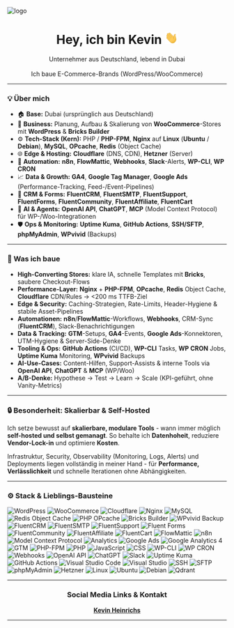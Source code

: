 ![logo](https://github.com/kevinheinrichs/kevinheinrichs/blob/main/kevinheinrichs-dubai.png?raw=true)
<h1 align="center">Hey, ich bin Kevin <img src="https://github.com/kevinheinrichs/kevinheinrichs/blob/main/wave.gif?raw=true" width="30"></h1>

<p align="center">
  Unternehmer aus Deutschland, lebend in Dubai<br><br>
  Ich baue E-Commerce-Brands (WordPress/WooCommerce)
</p>

---

### 💡 Über mich
- 🏠 **Base:** Dubai (ursprünglich aus Deutschland)  
- 🛒 **Business:** Planung, Aufbau & Skalierung von **WooCommerce**-Stores mit **WordPress** & **Bricks Builder**
- ⚙️ **Tech-Stack (Kern):** PHP / **PHP-FPM**, **Nginx** auf **Linux** (**Ubuntu** / **Debian**), **MySQL**, **OPcache**, **Redis** (Object Cache)
- 🌐 **Edge & Hosting:** **Cloudflare** (DNS, CDN), **Hetzner** (Server)
- 🔄 **Automation:** **n8n**, **FlowMattic**, **Webhooks**, **Slack**-Alerts, **WP-CLI**, **WP CRON**
- 📈 **Data & Growth:** **GA4**, **Google Tag Manager**, **Google Ads** (Performance-Tracking, Feed-/Event-Pipelines)
- 🧩 **CRM & Forms:** **FluentCRM**, **FluentSMTP**, **FluentSupport**, **FluentForms**, **FluentCommunity**, **FluentAffiliate**, **FluentCart**
- 🧠 **AI & Agents:** **OpenAI API**, **ChatGPT**, **MCP** (Model Context Protocol) für WP-/Woo-Integrationen
- 🛡️ **Ops & Monitoring:** **Uptime Kuma**, **GitHub Actions**, **SSH/SFTP**, **phpMyAdmin**, **WPvivid** (Backups)

---

### 🧱 Was ich baue
- **High-Converting Stores:** klare IA, schnelle Templates mit **Bricks**, saubere Checkout-Flows
- **Performance-Layer:** **Nginx** + **PHP-FPM**, **OPcache**, **Redis** Object Cache, **Cloudflare** CDN/Rules → <200 ms TTFB-Ziel
- **Edge & Security:** Caching-Strategien, Rate-Limits, Header-Hygiene & stabile Asset-Pipelines
- **Automationen:** **n8n**/**FlowMattic**-Workflows, **Webhooks**, CRM-Sync (**FluentCRM**), Slack-Benachrichtigungen
- **Data & Tracking:** **GTM**-Setups, **GA4**-Events, **Google Ads**-Konnektoren, UTM-Hygiene & Server-Side-Denke
- **Tooling & Ops:** **GitHub Actions** (CI/CD), **WP-CLI** Tasks, **WP CRON** Jobs, **Uptime Kuma** Monitoring, **WPvivid** Backups
- **AI-Use-Cases:** Content-Hilfen, Support-Assists & interne Tools via **OpenAI API**, **ChatGPT** & **MCP** (WP/Woo)
- **A/B-Denke:** Hypothese → Test → Learn → Scale (KPI-geführt, ohne Vanity-Metrics)

---

### 🔒 Besonderheit: Skalierbar & Self-Hosted
Ich setze bewusst auf **skalierbare, modulare Tools** - wann immer möglich **self-hosted und selbst gemanagt**. So behalte ich **Datenhoheit**, reduziere **Vendor-Lock-in** und optimiere **Kosten**.

Infrastruktur, Security, Observability (Monitoring, Logs, Alerts) und Deployments liegen vollständig in meiner Hand - für **Performance, Verlässlichkeit** und schnelle Iterationen ohne Abhängigkeiten.

---

### ⚙️ Stack & Lieblings-Bausteine
<p>
  <img src="https://img.shields.io/badge/WordPress-21759B?logo=wordpress&logoColor=white" alt="WordPress" />
  <img src="https://img.shields.io/badge/WooCommerce-96588A?logo=woocommerce&logoColor=white" alt="WooCommerce" />
  <img src="https://img.shields.io/badge/Cloudflare-F38020?logo=cloudflare&logoColor=white" alt="Cloudflare" />
  <img src="https://img.shields.io/badge/Nginx-009639?logo=nginx&logoColor=white" alt="Nginx" />
  <img src="https://img.shields.io/badge/MySQL-4479A1?logo=mysql&logoColor=white" alt="MySQL" />
  <img src="https://img.shields.io/badge/Redis-DC382D?logo=redis&logoColor=white" alt="Redis Object Cache" />
  <img src="https://img.shields.io/badge/OPcache-1E293B" alt="PHP OPcache" />
  <img src="https://img.shields.io/badge/Bricks%20Builder-f97316" alt="Bricks Builder" />
  <img src="https://img.shields.io/badge/WPvivid%20Backup-0EA5E9" alt="WPvivid Backup" />
  <img src="https://img.shields.io/badge/FluentCRM-111111" alt="FluentCRM" />
  <img src="https://img.shields.io/badge/FluentSMTP-0b7285" alt="FluentSMTP" />
  <img src="https://img.shields.io/badge/FluentSupport-1E293B" alt="FluentSupport" />
  <img src="https://img.shields.io/badge/FluentForms-16A34A" alt="Fluent Forms" />
  <img src="https://img.shields.io/badge/FluentCommunity-7C3AED" alt="FluentCommunity" />
  <img src="https://img.shields.io/badge/FluentAffiliate-111827" alt="FluentAffiliate" />
  <img src="https://img.shields.io/badge/FluentCart-111111" alt="FluentCart" />
  <img src="https://img.shields.io/badge/FlowMattic-0b7285" alt="FlowMattic" />
  <img src="https://img.shields.io/badge/n8n-AE275F?logo=n8n&logoColor=white" alt="n8n" />
  <img src="https://img.shields.io/badge/MCP-0A0A0A" alt="Model Context Protocol" />
  <img src="https://img.shields.io/badge/Analytics-Data%20Driven-343a40" alt="Analytics" />
  <img src="https://img.shields.io/badge/Google%20Ads-4285F4?logo=googleads&logoColor=white" alt="Google Ads" />
  <img src="https://img.shields.io/badge/GA4-20232a?logo=googleanalytics&logoColor=white" alt="Google Analytics 4" />
  <img src="https://img.shields.io/badge/Google%20Tag%20Manager-246FDB?logo=googletagmanager&logoColor=white" alt="GTM" />
  <img src="https://img.shields.io/badge/PHP--FPM-4B5563" alt="PHP-FPM" />
  <img src="https://img.shields.io/badge/PHP-777BB4?logo=php&logoColor=white" alt="PHP" />
  <img src="https://img.shields.io/badge/JavaScript-F7DF1E?logo=javascript&logoColor=111" alt="JavaScript" />
  <img src="https://img.shields.io/badge/CSS-1572B6?logo=css3&logoColor=white" alt="CSS" />
  <img src="https://img.shields.io/badge/WP--CLI-23282D" alt="WP-CLI" />
  <img src="https://img.shields.io/badge/WP%20CRON-374151" alt="WP CRON" />
  <img src="https://img.shields.io/badge/Webhooks-111111" alt="Webhooks" />
  <img src="https://img.shields.io/badge/OpenAI%20API-000000?logo=openai&logoColor=white" alt="OpenAI API" />
  <img src="https://img.shields.io/badge/ChatGPT-000000?logo=openai&logoColor=white" alt="ChatGPT" />
  <img src="https://img.shields.io/badge/Slack-4A154B?logo=slack&logoColor=white" alt="Slack" />
  <img src="https://img.shields.io/badge/Uptime%20Kuma-0ea5e9" alt="Uptime Kuma" />
  <img src="https://img.shields.io/badge/GitHub%20Actions-2088FF?logo=githubactions&logoColor=white" alt="GitHub Actions" />
  <img src="https://img.shields.io/badge/Visual%20Studio%20Code-007ACC?logo=visualstudiocode&logoColor=white" alt="Visual Studio Code" />
  <img src="https://img.shields.io/badge/Visual%20Studio-5C2D91?logo=visualstudio&logoColor=white" alt="Visual Studio" />
  <img src="https://img.shields.io/badge/SSH-333333" alt="SSH" />
  <img src="https://img.shields.io/badge/SFTP-0EA5E9" alt="SFTP" />
  <img src="https://img.shields.io/badge/phpMyAdmin-F89820?logo=phpmyadmin&logoColor=white" alt="phpMyAdmin" />
  <img src="https://img.shields.io/badge/Hetzner-D50C2D?logo=hetzner&logoColor=white" alt="Hetzner" />
  <img src="https://img.shields.io/badge/Linux-000000?logo=linux&logoColor=white" alt="Linux" />
  <img src="https://img.shields.io/badge/Ubuntu-E95420?logo=ubuntu&logoColor=white" alt="Ubuntu" />
  <img src="https://img.shields.io/badge/Debian-A81D33?logo=debian&logoColor=white" alt="Debian" />
  <img src="https://img.shields.io/badge/Qdrant-FF4D5A?logo=qdrant&logoColor=white" alt="Qdrant" />
</p>

---

<h3 align="center">Social Media Links & Kontakt</h3>

<p align="center">
  <a href="https://www.kevinheinrichs.com" target="_blank">
    <b>Kevin Heinrichs</b>
  </a>
</p>

---
